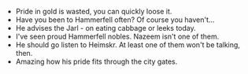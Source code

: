 - Pride in gold is wasted, you can quickly loose it. 
- Have you been to Hammerfell often? Of course you haven't...
- He advises the Jarl - on eating cabbage or leeks today.
- I've seen proud Hammerfell nobles. Nazeem isn't one of them.
- He should go listen to Heimskr. At least one of them won't be talking, then.
- Amazing how his pride fits through the city gates.
